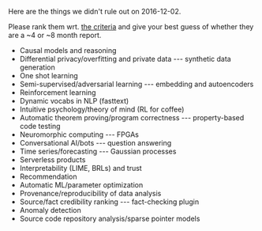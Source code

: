 Here are the things we didn't rule out on 2016-12-02.

Please rank them wrt. [the criteria](../choosing_topics.md) and give your best
guess of whether they are a ~4 or ~8 month report.

- Causal models and reasoning
- Differential privacy/overfitting and private data --- synthetic data
  generation
- One shot learning
- Semi-supervised/adversarial learning --- embedding and autoencoders
- Reinforcement learning
- Dynamic vocabs in NLP (fasttext)
- Intuitive psychology/theory of mind (RL for coffee)
- Automatic theorem proving/program correctness --- property-based code testing
- Neuromorphic computing --- FPGAs
- Conversational AI/bots --- question answering
- Time series/forecasting --- Gaussian processes
- Serverless products
- Interpretability (LIME, BRLs) and trust
- Recommendation
- Automatic ML/parameter optimization
- Provenance/reproducibility of data analysis
- Source/fact credibility ranking --- fact-checking plugin
- Anomaly detection
- Source code repository analysis/sparse pointer models
